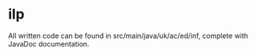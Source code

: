 # ilp
All written code can be found in src/main/java/uk/ac/ed/inf, complete with JavaDoc documentation.
